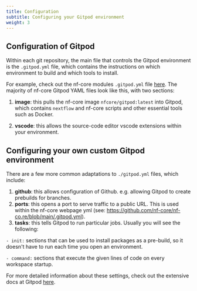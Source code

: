 ```yaml
---
title: Configuration
subtitle: Configuring your Gitpod environment
weight: 3
---
```


## Configuration of Gitpod

Within each git repository, the main file that controls the Gitpod environment is the `.gitpod.yml` file, which contains the instructions on which environment to build and which tools to install.

For example, check out the nf-core modules `.gitpod.yml` file [here](https://github.com/nf-core/modules/blob/master/.gitpod.yml). The majority of nf-core Gitpod YAML files look like this, with two sections:

1. **image**: this pulls the nf-core image `nfcore/gitpod:latest` into Gitpod, which contains `nextflow` and nf-core scripts and other essential tools such as Docker.

2. **vscode**: this allows the source-code editor vscode extensions within your environment.

## Configuring your own custom Gitpod environment

There are a few more common adaptations to `./gitpod.yml` files, which include:

1. **github**: this allows configuration of Github. e.g. allowing Gitpod to create prebuilds for branches.
2. **ports**: this opens a port to serve traffic to a public URL. This is used within the nf-core webpage yml (see: https://github.com/nf-core/nf-co.re/blob/main/.gitpod.yml).
3. **tasks**: this tells Gitpod to run particular jobs. Usually you will see the following:

`- init:` sections that can be used to install packages as a pre-build, so it doesn't have to run each time you open an environment.

`- command:` sections that execute the given lines of code on every workspace startup.

For more detailed information about these settings, check out the extensive docs at Gitpod [here](https://www.gitpod.io/docs/config-gitpod-file).
